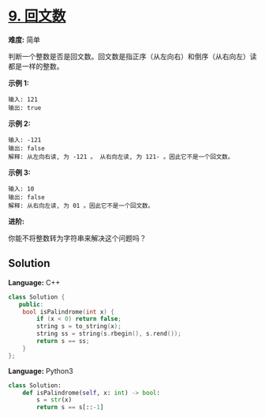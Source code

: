 # [9. 回文数](https://leetcode-cn.com/problems/palindrome-number/)

**难度:** 简单

判断一个整数是否是回文数。回文数是指正序（从左向右）和倒序（从右向左）读都是一样的整数。

 **示例 1:** 

```
输入: 121
输出: true
```

 **示例 2:** 

```
输入: -121
输出: false
解释: 从左向右读, 为 -121 。 从右向左读, 为 121- 。因此它不是一个回文数。
```

 **示例 3:** 

```
输入: 10
输出: false
解释: 从右向左读, 为 01 。因此它不是一个回文数。
```

 **进阶:** 

你能不将整数转为字符串来解决这个问题吗？

## Solution


**Language:** C++
```C++
class Solution {
   public:
    bool isPalindrome(int x) {
        if (x < 0) return false;
        string s = to_string(x);
        string ss = string(s.rbegin(), s.rend());
        return s == ss;
    }
};

```

**Language:** Python3
```Python
class Solution:
    def isPalindrome(self, x: int) -> bool:
        s = str(x)
        return s == s[::-1]

```